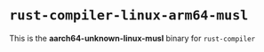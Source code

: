 # `rust-compiler-linux-arm64-musl`

This is the **aarch64-unknown-linux-musl** binary for `rust-compiler`
